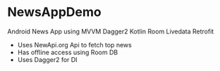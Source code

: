 # NewsAppDemo
Android News App using MVVM Dagger2 Kotlin Room Livedata Retrofit

- Uses NewApi.org Api to fetch top news<br/>
- Has offline access using Room DB<br/>
- Uses Dagger2 for DI
